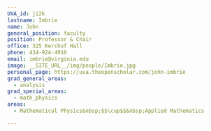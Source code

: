 ```yaml
---
UVA_id: ji2k
lastname: Imbrie
name: John
general_position: faculty
position: Professor & Chair
office: 325 Kerchof Hall
phone: 434-924-4910
email: imbrie@virginia.edu
image: __SITE_URL__/img/people/Imbrie.jpg
personal_page: https://uva.theopenscholar.com/john-imbrie
grad_general_areas:
  - analysis
grad_special_areas:
  - math_physics
areas:
  - Mathematical Physics&nbsp;$$\cup$$&nbsp;Applied Mathematics

---
```

